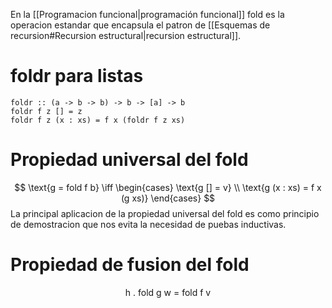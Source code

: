 En la [[Programacion funcional|programación funcional]] fold es la operacion estandar que encapsula el patron de [[Esquemas de recursion#Recursion estructural|recursion estructural]].

# foldr para listas
```
foldr :: (a -> b -> b) -> b -> [a] -> b
foldr f z [] = z
foldr f z (x : xs) = f x (foldr f z xs)
```

# Propiedad universal del fold
$$
\text{g = fold f b} \iff
\begin{cases}
\text{g [] = v} \\
\text{g (x : xs) = f x (g xs)}
\end{cases}
$$
La principal aplicacion de la propiedad universal del fold es como principio de demostracion que nos evita la necesidad de puebas inductivas.

# Propiedad de fusion del fold
$$
\text{h . fold g w = fold f v}
$$
